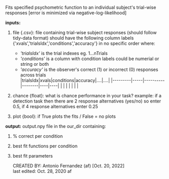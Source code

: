 Fits specified psychometric function to an individual subject's
trial-wise responses [error is minimized via negative-log-likelihood]
    
**inputs:** 
1. file   {.csv}:  file containing trial-wise subject responses (should follow tidy-data format) 
    should have the following column labels {'xvals','trialsIdx','conditions','accuracy'} in no specific order where:
    * *'trialsIdx'* is the trial indexes eg. 1...nTrials 
    * *'conditions'* is a column with condition labels could be numerial or string or both 
    * *'accuracy'* is the observer's correct (1) or incorrect (0) responses across trials                
|trialsIdx|xvals|conditions|accuracy|....|....|
|---------|-----|----------|--------|----|----|
|         |     |          |        |    |    |
2. chance  {float}:  what is chance performance in your task? example: if a detection task then there are 2 response alternatives (yes/no) so enter 0.5, if 4 response alternatives enter 0.25

3. plot  {bool}:  if True plots the fits / False = no plots 
    
**output:**
output.npy file in the our_dir containing:
1. % correct per condition
2. best fit functions per condition
3. best fit parameters
          



    CREATED BY: Antonio Fernandez (af) [Oct. 20, 2022] <br>
    last edited: Oct. 28, 2020 af
    